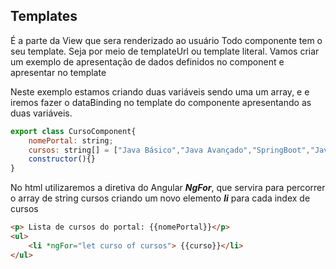 ## Templates 

É a parte da View que sera renderizado ao usuário
Todo componente tem o seu template. Seja por meio de templateUrl ou template literal.
Vamos criar um exemplo de apresentação de dados definidos no component e apresentar no template


Neste exemplo estamos criando duas variáveis sendo uma um array, e e iremos fazer o dataBinding no template do componente
apresentando as duas variáveis.
~~~ javascript
export class CursoComponent{
    nomePortal: string;
    cursos: string[] = ["Java Básico","Java Avançado","SpringBoot","Javascript Básico","Javascript Avançado","Angular 13"];
    constructor(){}
}
~~~

No html utilizaremos a diretiva do Angular ***NgFor***, que servira para percorrer o array de string cursos
criando um novo elemento ***li*** para cada index de cursos
~~~ html
<p> Lista de cursos do portal: {{nomePortal}}</p>
<ul>
    <li *ngFor="let curso of cursos"> {{curso}}</li>
</ul>

~~~
